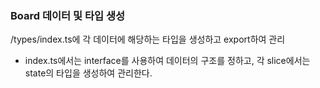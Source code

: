 ### Board 데이터 및 타입 생성
/types/index.ts에 각 데이터에 해당하는 타입을 생성하고 export하여 관리
- index.ts에서는 interface를 사용하여 데이터의 구조를 정하고, 각 slice에서는 state의 타입을 생성하여 관리한다.  
